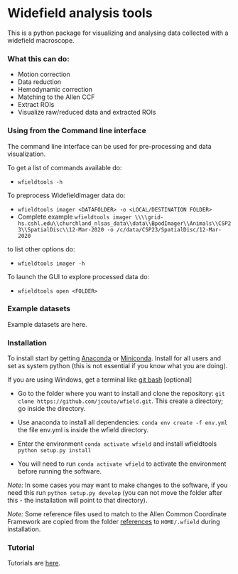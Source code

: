 # Widefield analysis tools

This is a python package for visualizing and analysing data collected with a widefield macroscope.

### What this can do:
  - Motion correction
  - Data reduction
  - Hemodynamic correction
  - Matching to the Allen CCF
  - Extract ROIs
  - Visualize raw/reduced data and extracted ROIs

### Using from the Command line interface

The command line interface can be used for pre-processing and data visualization.

To get a list of commands available do:

- `wfieldtools -h`

To preprocess WidefieldImager data do:

- `wfieldtools imager <DATAFOLDER> -o <LOCAL/DESTINATION FOLDER>`
- Complete example `wfieldtools imager \\\\grid-hs.cshl.edu\\churchland_nlsas_data\\data\\BpodImager\\Animals\\CSP23\\SpatialDisc\\12-Mar-2020 -o /c/data/CSP23/SpatialDisc/12-Mar-2020`


to list other options do:

- `wfieldtools imager -h`

To launch the GUI to explore processed data do:

- `wfieldtools open <FOLDER>`

### Example datasets

Example datasets are here.

### Installation

To install start by getting [Anaconda](https://www.anaconda.com/distribution/#download-section) or [Miniconda](https://docs.conda.io/en/latest/miniconda.html). Install for all users and set as system python (this is not essential if you know what you are doing).

If you are using Windows, get a terminal like [git bash](https://git-scm.com/downloads) [optional]

- Go to the folder where you want to install and clone the repository: `git clone https://github.com/jcouto/wfield.git`. This create a directory; go inside the directory.

- Use anaconda to install all dependencies: `conda env create -f env.yml` the file env.yml is inside the wfield directory.

- Enter the environment `conda activate wfield` and install wfieldtools `python setup.py install`

- You will need to run `conda activate wfield` to activate the environment before running the software.

*Note:* In some cases you may want to make changes to the software, if you need this run `python setup.py develop` (you can not move the folder after this - the installation will point to that directory).

*Note:* Some reference files used to match to the Allen Common Coordinate Framework are copied from the folder [references](https://github.com/jcouto/wfield/tree/master/references) to `HOME/.wfield` during installation. 

### Tutorial

Tutorials are [here](https://github.com/jcouto/wfield/tree/master/notebooks).